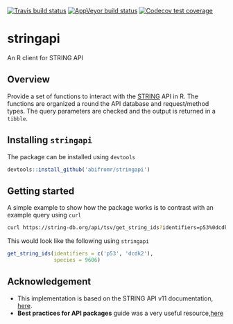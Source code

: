 [![Travis build status](https://travis-ci.org/abifromr/stringapi.svg?branch=master)](https://travis-ci.org/abifromr/stringapi)
[![AppVeyor build status](https://ci.appveyor.com/api/projects/status/github/abifromr/stringapi?branch=master&svg=true)](https://ci.appveyor.com/project/abifromr/stringapi)
[![Codecov test coverage](https://codecov.io/gh/abifromr/stringapi/branch/master/graph/badge.svg)](https://codecov.io/gh/abifromr/stringapi?branch=master)

# stringapi

An R client for STRING API

## Overview

Provide a set of functions to interact with the [STRING](https://string-db.org/cgi/input.pl) API in R. The functions are organized a round the API database and request/method types. The query parameters are checked and the output is returned in a `tibble`.

## Installing `stringapi`

The package can be installed using `devtools`

```r
devtools::install_github('abifromr/stringapi')
```

## Getting started

A simple example to show how the package works is to contrast with an example query using `curl`

```bash
curl https://string-db.org/api/tsv/get_string_ids?identifiers=p53%0dcdk2&species=9606

```

This would look like the following using `stringapi`

```r
get_string_ids(identifiers = c('p53', 'dcdk2'),
               species = 9606)
```

## Acknowledgement

* This implementation is based on the STRING API v11 documentation, [here](https://string-db.org/cgi/help.pl?sessionId=Hk0j6heBuDI3).
* **Best practices for API packages** guide was a very useful resource,[here](https://cran.r-project.org/web/packages/httr/vignettes/api-packages.html)
